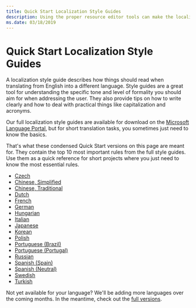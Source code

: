 ```yaml
---
title: Quick Start Localization Style Guides
description: Using the proper resource editor tools can make the localization of product resources quick and easy.
ms.date: 03/18/2019
---
```

# Quick Start Localization Style Guides

A localization style guide describes how things should read when translating from English into a different language. Style guides are a great tool for understanding the specific tone and level of formality you should aim for when addressing the user. They also provide tips on how to write clearly and how to deal with practical things like capitalization and acronyms. 

Our full localization style guides are available for download on the [Microsoft Language Portal](https://www.microsoft.com/Language/StyleGuides), but for short translation tasks, you sometimes just need to know the basics. 

That's what these condensed Quick Start versions on this page are meant for. They contain the top 10 most important rules from the full style guides. Use them as a quick reference for short projects where you just need to know the most essential rules.

*	[Czech](/globalization/localization/ministyleguides/mini-style-guide-czech)
*	[Chinese, Simplified](/globalization/localization/ministyleguides/mini-style-guide-sim-chinese)
*	[Chinese, Traditional](/globalization/localization/ministyleguides/mini-style-guide-trad-chinese)
*	[Dutch](/globalization/localization/ministyleguides/mini-style-guide-dutch)
*	[French](/globalization/localization/ministyleguides/mini-style-guide-french)
*	[German](/globalization/localization/ministyleguides/mini-style-guide-german)
*	[Hungarian](/globalization/localization/ministyleguides/mini-style-guide-hungarian)
*	[Italian](/globalization/localization/ministyleguides/mini-style-guide-italian)
*	[Japanese](/globalization/localization/ministyleguides/mini-style-guide-japanese)
*	[Korean](/globalization/localization/ministyleguides/mini-style-guide-korean)
*	[Polish](/globalization/localization/ministyleguides/mini-style-guide-polish)
*	[Portuguese (Brazil)](/globalization/localization/ministyleguides/mini-style-guide-portuguese-brazil)
*	[Portuguese (Portugal)](/globalization/localization/ministyleguides/mini-style-guide-portuguese-portugal)
*	[Russian](/globalization/localization/ministyleguides/mini-style-guide-russian)
*	[Spanish (Spain)](/globalization/localization/ministyleguides/mini-style-guide-spanish-spain)
*	[Spanish (Neutral)](/globalization/localization/ministyleguides/mini-style-guide-spanish-neutral)
*	[Swedish](/globalization/localization/ministyleguides/mini-style-guide-swedish)
*	[Turkish](/globalization/localization/ministyleguides/mini-style-guide-turkish)

Not yet available for your language? We'll be adding more languages over the coming months. In the meantime, check out the [full versions](https://www.microsoft.com/Language/StyleGuides).
